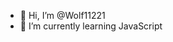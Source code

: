 - 👋 Hi, I’m @Wolf11221
- 🌱 I’m currently learning JavaScript

<!---
Wolf11221/Wolf11221 is a ✨ special ✨ repository because its `README.md` (this file) appears on your GitHub profile.
You can click the Preview link to take a look at your changes.
--->
